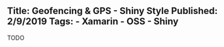 Title: Geofencing & GPS - Shiny Style
Published: 2/9/2019
Tags:
    - Xamarin
    - OSS
    - Shiny
---
TODO